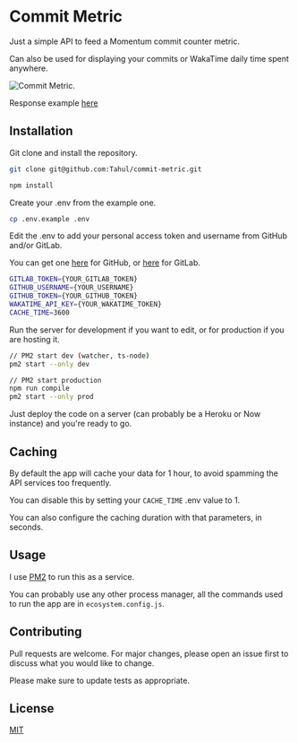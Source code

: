 # Commit Metric

Just a simple API to feed a Momentum commit counter metric.

Can also be used for displaying your commits or WakaTime daily time spent anywhere.

![Commit Metric](https://i.imgur.com/Shz1n3w.png).

Response example [here](https://metrics.ipseity.fr)

## Installation

Git clone and install the repository.

```bash
git clone git@github.com:Tahul/commit-metric.git

npm install
```

Create your .env from the example one.

```bash
cp .env.example .env
```

Edit the .env to add your personal access token and username from GitHub and/or GitLab.

You can get one [here](https://github.com/settings/tokens) for GitHub, or [here](https://gitlab.com/profile/personal_access_tokens) for GitLab.

```bash
GITLAB_TOKEN={YOUR_GITLAB_TOKEN}
GITHUB_USERNAME={YOUR_USERNAME}
GITHUB_TOKEN={YOUR_GITHUB_TOKEN}
WAKATIME_API_KEY={YOUR_WAKATIME_TOKEN}
CACHE_TIME=3600
```

Run the server for development if you want to edit, or for production if you are hosting it.

```bash
// PM2 start dev (watcher, ts-node)
pm2 start --only dev

// PM2 start production
npm run compile
pm2 start --only prod
```

Just deploy the code on a server (can probably be a Heroku or Now instance) and you're ready to go.

## Caching

By default the app will cache your data for 1 hour, to avoid spamming the API services too frequently.

You can disable this by setting your `CACHE_TIME` .env value to 1.

You can also configure the caching duration with that parameters, in seconds.

## Usage

I use [PM2](https://pm2.keymetrics.io/) to run this as a service.

You can probably use any other process manager, all the commands used to run the app are in `ecosystem.config.js`.

## Contributing

Pull requests are welcome. For major changes, please open an issue first to discuss what you would like to change.

Please make sure to update tests as appropriate.

## License

[MIT](https://choosealicense.com/licenses/mit/)
